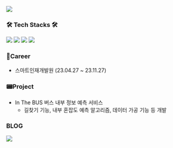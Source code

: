 ![](https://velog.velcdn.com/images/sslgo15/post/8b010d08-299a-4628-8ea5-375ef5a767dc/image.png)

### 🛠 Tech Stacks 🛠
<img src="https://img.shields.io/badge/Python-3776AB?style=for-the-badge&logo=Python&logoColor=white"/> 
<img src="https://img.shields.io/badge/Java-007396?style=for-the-badge&logo=java&logoColor=white"/> 
<img src="https://img.shields.io/badge/javascript-F7DF1E?style=for-the-badge&logo=javascript&logoColor=black">
<img src="https://img.shields.io/badge/React-61DAFB?style=for-the-badge&logo=React&logoColor=black">

### 👞Career
* 스마트인재개발원 (23.04.27 ~ 23.11.27)

### 📟Project
* In The BUS 버스 내부 정보 예측 서비스
    - 길찾기 기능, 내부 혼잡도 예측 알고리즘, 데이터 가공 기능 등 개발


### BLOG
<a href="https://velog.io/@sslgo15"><img src="https://img.shields.io/badge/Velog-20C997?logo=velog&logoColor=white&link=https%3A%2F%2Fvelog.io%2F%40sslgo15"></a>

